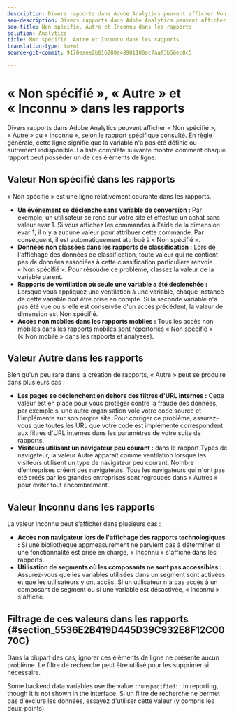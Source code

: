 ```yaml
---
description: Divers rapports dans Adobe Analytics peuvent afficher Non spécifié, Autre ou Inconnu, selon le rapport spécifique consulté. En règle générale, cette ligne signifie que la variable n'a pas été définie ou autrement indisponible.
seo-description: Divers rapports dans Adobe Analytics peuvent afficher Non spécifié, Autre ou Inconnu, selon le rapport spécifique consulté. En règle générale, cette ligne signifie que la variable n'a pas été définie ou autrement indisponible.
seo-title: Non spécifié, Autre et Inconnu dans les rapports
solution: Analytics
title: Non spécifié, Autre et Inconnu dans les rapports
translation-type: tm+mt
source-git-commit: 9170eaee2b816280e48901100ac7aaf3b56ec8c5

---
```



# « Non spécifié », « Autre » et « Inconnu » dans les rapports

Divers rapports dans Adobe Analytics peuvent afficher « Non spécifié », « Autre » ou « Inconnu », selon le rapport spécifique consulté. En règle générale, cette ligne signifie que la variable n'a pas été définie ou autrement indisponible. La liste complète suivante montre comment chaque rapport peut posséder un de ces éléments de ligne.

## Valeur Non spécifié dans les rapports

« Non spécifié » est une ligne relativement courante dans les rapports.

* **Un événement se déclenche sans variable de conversion :** Par exemple, un utilisateur se rend sur votre site et effectue un achat sans valeur evar 1. Si vous affichez les commandes à l'aide de la dimension evar 1, il n'y a aucune valeur pour attribuer cette commande. Par conséquent, il est automatiquement attribué à « Non spécifié ».
* **Données non classées dans les rapports de classification :** Lors de l'affichage des données de classification, toute valeur qui ne contient pas de données associées à cette classification particulière renvoie « Non spécifié ». Pour résoudre ce problème, classez la valeur de la variable parent.
* **Rapports de ventilation où seule une variable a été déclenchée :** Lorsque vous appliquez une ventilation à une variable, chaque instance de cette variable doit être prise en compte. Si la seconde variable n'a pas été vue ou si elle est conservée d'un accès précédent, la valeur de dimension est Non spécifié.
* **Accès non mobiles dans les rapports mobiles :** Tous les accès non mobiles dans les rapports mobiles sont répertoriés « Non spécifié » (« Non mobile » dans les rapports et analyses).

## Valeur Autre dans les rapports

Bien qu'un peu rare dans la création de rapports, « Autre » peut se produire dans plusieurs cas :

* **Les pages se déclenchent en dehors des filtres d'URL internes :** Cette valeur est en place pour vous protéger contre la fraude des données, par exemple si une autre organisation vole votre code source et l'implémente sur son propre site. Pour corriger ce problème, assurez-vous que toutes les URL que votre code est implémenté correspondent aux filtres d'URL internes dans les paramètres de votre suite de rapports.
* **Visiteurs utilisant un navigateur peu courant :** dans le rapport Types de navigateur, la valeur Autre apparaît comme ventilation lorsque les visiteurs utilisent un type de navigateur peu courant. Nombre d’entreprises créent des navigateurs. Tous les navigateurs qui n'ont pas été créés par les grandes entreprises sont regroupés dans « Autres » pour éviter tout encombrement.

## Valeur Inconnu dans les rapports

La valeur Inconnu peut s’afficher dans plusieurs cas :

* **Accès non navigateur lors de l'affichage des rapports technologiques :** Si une bibliothèque appmeasurement ne parvient pas à déterminer si une fonctionnalité est prise en charge, « Inconnu » s'affiche dans les rapports.
* **Utilisation de segments où les composants ne sont pas accessibles :** Assurez-vous que les variables utilisées dans un segment sont activées et que les utilisateurs y ont accès. Si un utilisateur n'a pas accès à un composant de segment ou si une variable est désactivée, « Inconnu » s'affiche.

## Filtrage de ces valeurs dans les rapports {#section_5536E2B419D445D39C932E8F12C0070C}

Dans la plupart des cas, ignorer ces éléments de ligne ne présente aucun problème. Le filtre de recherche peut être utilisé pour les supprimer si nécessaire.

Some backend data variables use the value `::unspecified::` in reporting, though it is not shown in the interface. Si un filtre de recherche ne permet pas d'exclure les données, essayez d'utiliser cette valeur (y compris les deux-points).
